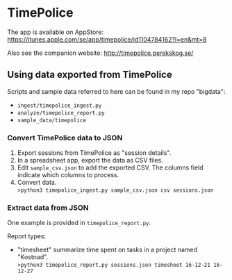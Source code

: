 # TimePolice

The app is available on AppStore: https://itunes.apple.com/se/app/timepolice/id1104784162?l=en&mt=8

Also see the companion website: http://timepolice.perekskog.se/

## Using data exported from TimePolice

Scripts and sample data referred to here can be found in my repo "bigdata":

- `ingest/timepolice_ingest.py`
- `analyze/timepolice_report.py`
- `sample_data/timepolice`

### Convert TimePolice data to JSON

1. Export sessions from TimePolice as "session details".
2. In a spreadsheet app, export the data as CSV files.
3. Edit `sample_csv.json` to add the exported CSV. The columns field indicate which columns to process.
4. Convert data.  
        `>python3 timepolice_ingest.py sample_csv.json csv sessions.json`


### Extract data from JSON


One example is provided in `timepolice_report.py`.

Report types:

- "timesheet" summarize time spent on tasks in a project named "Kostnad".  
        `>python3 timepolice_report.py sessions.json timesheet 16-12-21 16-12-27`
